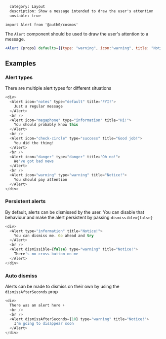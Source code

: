 ```meta
  category: Layout
  description: Show a message intended to draw the user's attention
  unstable: true
```

`import Alert from '@auth0/cosmos'`

The `Alert` component should be used to draw the user's attention to a message.

```jsx
<Alert {props} defaults={{type: "warning", icon:"warning", title: "Notice!"}}>This is an important message!</Alert>
```

## Examples

### Alert types

There are multiple alert types for different situations

```js
<div>
  <Alert icon="notes" type="default" title="FYI!">
    Just a regular message
  </Alert>
  <br />
  <Alert icon="megaphone" type="information" title="Hi!">
    You should probably know this
  </Alert>
  <br />
  <Alert icon="check-circle" type="success" title="Good job!">
    You did the thing!
  </Alert>
  <br />
  <Alert icon="danger" type="danger" title="Oh no!">
    We've got bad news
  </Alert>
  <br />
  <Alert icon="warning" type="warning" title="Notice!">
    You should pay attention
  </Alert>
</div>
```

### Persistent alerts

By default, alerts can be dismissed by the user. You can disable that behaviour and make the alert persistent by passing `dismissible={false}`

```js
<div>
  <Alert type="information" title="Notice!">
    You can dismiss me. Go ahead and try
  </Alert>
  <br />
  <Alert dismissible={false} type="warning" title="Notice!">
    There's no cross button on me
  </Alert>
</div>
```

### Auto dismiss

Alerts can be made to dismiss on their own by using the `dismissAfterSeconds` prop

```js
<div>
  There was an alert here ⬇️
  <br />
  <br />
  <Alert dismissAfterSeconds={10} type="warning" title="Notice!">
    I'm going to disappear soon
  </Alert>
</div>
```
